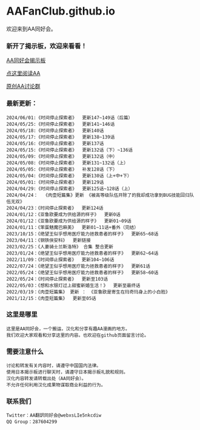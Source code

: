 # AAFanClub.github.io

欢迎来到AA同好会。

### 新开了揭示板，欢迎来看看！
[AA同好会揭示板](http://aafanclub.com/)

[点这里阅读AA](/src/index.md)

[原创AA讨论群](/src/group.md)

### 最新更新：

```
2024/06/01:《时间停止探索者》  更新147~149话（后篇）
2024/05/25:《时间停止探索者》  更新141~146话
2024/05/18:《时间停止探索者》  更新140话
2024/05/17:《时间停止探索者》  更新138~139话
2024/05/16:《时间停止探索者》  更新137话
2024/05/15:《时间停止探索者》  更新132话（下）~136话
2024/05/09:《时间停止探索者》  更新132话（中）
2024/05/08:《时间停止探索者》  更新131~132话（上）
2024/05/05:《时间停止探索者》  补发128话（下）
2024/05/04:《时间停止探索者》  更新130话（上+中+下）
2024/05/01:《时间停止探索者》  更新129话
2024/04/29:《时间停止探索者》  更新125话~128话（上）
2024/04/24：  《肉壶短篇集》更新 《被高等级队伍开除了的我却成功拿到BUG技能回归队伍无双》
2024/04/23：《时间停止探索者》  更新124话
2024/01/12：《亚鲁欧要成为供给源的样子》  更新0话
2024/01/12：《亚鲁欧要成为供给源的样子》  更新01~09话
2024/01/11：《笨蛋魅魔巴麻美》  更新01~11话+番外（完结）
2023/10/15：《绝望王似乎想用医疗能力拯救患者的样子》  更新65~68话
2023/04/11：《钢铁侠安科》  更新链接
2023/02/25：《人妻骑士兰斯洛特》 合集 整合更新
2023/01/24：《绝望王似乎想用医疗能力拯救患者的样子》  更新62~64话
2022/11/09：《时间停止探索者》  更新104~106话
2022/07/24：《绝望王似乎想用医疗能力拯救患者的样子》  更新61话
2022/05/24：《绝望王似乎想用医疗能力拯救患者的样子》  更新58~60话
2022/05/24：《时间停止探索者》  更新至103话
2022/05/03：《想和水银灯过上甜蜜新婚生活！》  更新至最终话
2022/03/19：《肉壶短篇集》 更新 ： 《亚鲁欧是寄生在玛奇玛身上的小白脸》
2021/12/15：《肉壶短篇集》  更新至05话
```

### 这里是哪里
```
这里是AA同好会，一个搬运，汉化和分享有趣AA漫画的地方。
我们欢迎大家观看和分享这里的内容。也欢迎在github页面留言讨论。

```
### 需要注意什么
```
讨论和转发有关内容时，请遵守中国国内法律。
使用日本揭示板进行聊天时，请遵守日本揭示板礼貌和规则。
汉化内容转发请转载出处（AA同好会）。
不允许任何利用汉化成果物谋取商业利益的行为。

```
### 联系我们
```
Twitter：AA翻訳同好会@webxsLIe5nkcdiw
QQ Group：287604299
```